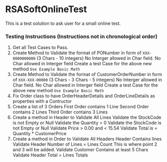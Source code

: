# RSASoftOnlineTest
 
This is a test solution to ask user for a small online test.

### Testing Instructions (Instructions not in chronological order)
1. Get all Test Cases to Pass.
2. Create Method to Validate the format of PONumber in form of `XXX-0000000000` (3 Chars - 10 integers)
	No Interger allowed in Char field. 
	No Char allowed in Interger field
	Create a test Case for the above new method
	`Use Example Basic Math`
3. Create Method to Validate the format of CustomerOrderNumber in form of `XXX-XXX-00000` (3 Chars - 3 Chars - 5 integers)
	No Interger allowed in Char field. 
	No Char allowed in Interger field
	Create a test Case for the above new method
	`Use Example Basic Math`
4. Fix Order class to have OrderHeaderDetails and OrderLineDetails as properties with a Contructor
5. Create a list of 3 Orders
	First Order contains 1 Line
	Second Order contains 2 Lines
	Third Order contains 3 Lines
6. Create a method in Header to Validate All Lines
	Validate the StockCode is not Empty or Null
	Validate the Quantity > 0
	Validate the StockCode is not Empty or Null
	Validate Price > 0.00 and < 15.54
	Validate Total is = Quantity * CustomerPrice
7. Create a method in Order to Validate All Headers
	Header Contains lines
	Validate Header Number of Lines = Lines Count
	This is where point 2 and 3 will be added.
	Validate Customer Contains at least 5 Chars
	Validate Header Total = Lines Totals
